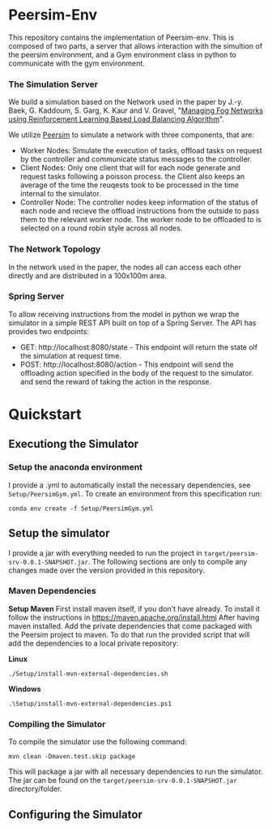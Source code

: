 # Peersim-Env

This repository contains the implementation of Peersim-env. This is composed of two parts,
a server that allows interaction with the simultion of the peersim environment, and a Gym environment class in python to
communicate with the gym environment.

### The Simulation Server

We build a simulation based on the Network used in the paper by J.-y. Baek, G. Kaddoum, S. Garg, K. Kaur and V. Gravel, "[Managing Fog Networks using Reinforcement
Learning Based Load Balancing Algorithm](https://ieeexplore.ieee.org/document/8885745)".

We utilize [Peersim](https://peersim.sourceforge.net/) to simulate a network with three components, that are:

- Worker Nodes: Simulate the execution of tasks, offload tasks on request by the controller and communicate status messages to the controller.
- Client Nodes: Only one client that will for each node generate and request tasks following a poisson process. the Client also keeps an
  average of the time the reuqests took to be processed in the time internal to the simulator.
- Controller Node: The controller nodes keep information of the status of each node and recieve the offload instructions from the outside to pass 
  them to the relevant worker node. The worker node to be offloaded to is selected on a round robin style across all nodes.

### The Network Topology
In the network used in the paper, the nodes all can access each other directly and are distributed in a 100x100m area.

### Spring Server
To allow receiving instructions from the model in python we wrap the simulator in a simple REST API built on top of a Spring Server. The API has provides
two endpoints:

- GET: http://localhost:8080/state - This endpoint will return the state olf the simulation at request time. 
- POST: http://localhost:8080/action -  This endpoint will send the offloading action specified in the body of the request to the simulator.
  and send the reward of taking the action in the response.


# Quickstart
## Executiong the Simulator
### Setup the anaconda environment
I provide a .yml to automatically install the necessary dependencies, see `Setup/PeersimGym.yml`. To create an environment from this specification run:

```
conda env create -f Setup/PeersimGym.yml
```

## Setup the simulator
I provide a jar with everything needed to run the project in `target/peersim-srv-0.0.1-SNAPSHOT.jar`. The following sections
are only to compile any changes made over the version provided in this repository. 
### Maven Dependencies
**Setup Maven**
First install maven itself, if you don't have already. To install it follow the instructions in https://maven.apache.org/install.html
After having maven installed. Add the private dependencies that come packaged with the Peersim project to maven.
To do that run the provided script that will add the dependencies to a local private repository:

**Linux**

```
./Setup/install-mvn-external-dependencies.sh
```

**Windows**

```
.\Setup/install-mvn-external-dependencies.ps1
```

### Compiling the Simulator
To compile the simulator use the following command:

```
mvn clean -Dmaven.test.skip package
```

This will package a jar with all necessary dependencies to run the simulator. The jar can be found on the `target/peersim-srv-0.0.1-SNAPSHOT.jar`
directory/folder.

## Configuring the Simulator

